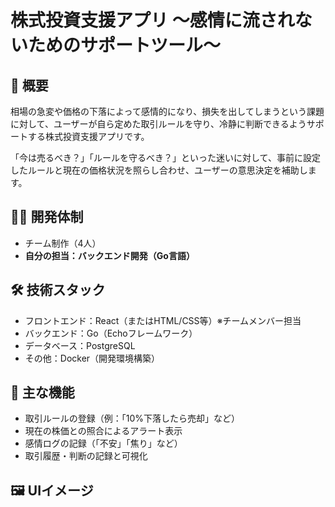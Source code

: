 # 株式投資支援アプリ 〜感情に流されないためのサポートツール〜

## 📌 概要
相場の急変や価格の下落によって感情的になり、損失を出してしまうという課題に対して、ユーザーが自ら定めた取引ルールを守り、冷静に判断できるようサポートする株式投資支援アプリです。

「今は売るべき？」「ルールを守るべき？」といった迷いに対して、事前に設定したルールと現在の価格状況を照らし合わせ、ユーザーの意思決定を補助します。

## 🧑‍💻 開発体制
- チーム制作（4人）
- **自分の担当：バックエンド開発（Go言語）**

## 🛠 技術スタック
- フロントエンド：React（またはHTML/CSS等）※チームメンバー担当
- バックエンド：Go（Echoフレームワーク）
- データベース：PostgreSQL
- その他：Docker（開発環境構築）

## 🧠 主な機能
- 取引ルールの登録（例：「10%下落したら売却」など）
- 現在の株価との照合によるアラート表示
- 感情ログの記録（「不安」「焦り」など）
- 取引履歴・判断の記録と可視化

## 🖼️ UIイメージ
<!-- ![screenshot](./279.png) -->



